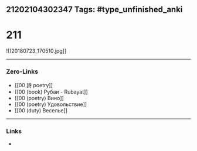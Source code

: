 21202104302347
Tags: #type_unfinished_anki 
---
# 211

![[20180723_170510.jpg]]

---
### Zero-Links
- [[00 詩 poetry]]
- [[00 (book) Рубаи - Rubayat]]
- [[00 (poetry) Вино]]
- [[00 (poetry) Удовольствие]]
- [[00 (duty) Веселье]]
---
### Links
-